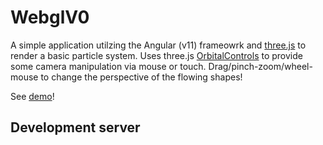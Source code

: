 # WebglV0

A simple application utilzing the Angular (v11) frameowrk and [three.js](https://threejs.org/) to render a basic particle system.  Uses three.js [OrbitalControls](https://threejs.org/docs/index.html#examples/en/controls/OrbitControls) to provide some camera manipulation via mouse or touch.  Drag/pinch-zoom/wheel-mouse to change the perspective of the flowing shapes!

See [demo](https://daveteply.github.io/webgl-v0/webgl-v0)!

## Development server
